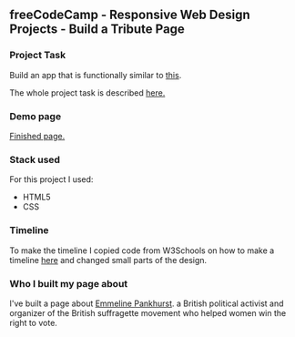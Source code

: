 ## freeCodeCamp - Responsive Web Design Projects - Build a Tribute Page

### Project Task
Build an app that is functionally similar to <a href="https://codepen.io/freeCodeCamp/full/zNqgVx" target="_blank">this</a>.

The whole project task is described <a target="_blank" href="https://learn.freecodecamp.org/responsive-web-design/responsive-web-design-projects/build-a-tribute-page">here.</a>

### Demo page
<a href="https://kajsaeklof.github.io/fcctributepage/" target="_blank">Finished page.</a>

### Stack used
For this project I used:
* HTML5
* CSS

### Timeline
To make the timeline I copied code from W3Schools on how to make a timeline <a href="https://www.w3schools.com/howto/howto_css_timeline.asp" target="_blank">here</a> and changed small parts of the design. 

### Who I built my page about
I've built a page about <a href="https://en.wikipedia.org/wiki/Emmeline_Pankhurst" target="_blank">Emmeline Pankhurst</a>. a British political activist and organizer of the British suffragette movement who helped women win the right to vote.
